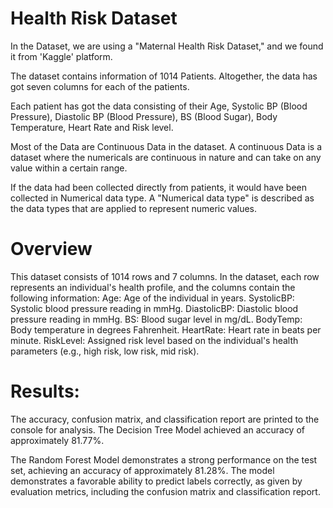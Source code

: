 # Health Risk Dataset 
In the Dataset, we are using a "Maternal Health Risk Dataset," and we found it from 'Kaggle' platform. 

The dataset contains information of 1014 Patients. Altogether, the data has got seven columns for each of the patients. 

Each patient has got the data consisting of their Age, Systolic BP (Blood Pressure), Diastolic BP (Blood Pressure), BS (Blood Sugar), Body Temperature, Heart Rate and Risk level.

Most of the Data are Continuous Data in the dataset. A continuous Data is a dataset where the numericals are continuous in nature and can take on any value within a certain range.

If the data had been collected directly from patients, it would have been collected in Numerical data type. A "Numerical data type" is described as the data types that are applied to represent numeric values.

# Overview
This dataset consists of 1014 rows and 7 columns. In the dataset, each row represents an individual's health profile, and the columns contain the following information:
Age: Age of the individual in years.
SystolicBP: Systolic blood pressure reading in mmHg.
DiastolicBP: Diastolic blood pressure reading in mmHg.
BS: Blood sugar level in mg/dL.
BodyTemp: Body temperature in degrees Fahrenheit.
HeartRate: Heart rate in beats per minute.
RiskLevel: Assigned risk level based on the individual's health parameters (e.g., high risk, low risk, mid risk).

# Results:
  The accuracy, confusion matrix, and classification report are printed to the console for analysis.
The Decision Tree Model achieved an accuracy of approximately 81.77%.  

The Random Forest Model demonstrates a strong performance on the test set, achieving an accuracy of approximately 81.28%.
The model demonstrates a favorable ability to predict labels correctly, as given by evaluation metrics, including the confusion matrix and classification report. 


